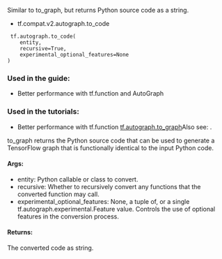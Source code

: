 Similar to to_graph, but returns Python source code as a string.
- tf.compat.v2.autograph.to_code

```
 tf.autograph.to_code(
    entity,
    recursive=True,
    experimental_optional_features=None
)
```
### Used in the guide:
- Better performance with tf.function and AutoGraph
### Used in the tutorials:
- Better performance with tf.function
[tf.autograph.to_graph](https://tensorflow.google.cn/api_docs/python/tf/autograph/to_graph)Also see: .

to_graph returns the Python source code that can be used to generate a TensorFlow graph that is functionally identical to the input Python code.
#### Args:
- entity: Python callable or class to convert.
- recursive: Whether to recursively convert any functions that the converted function may call.
- experimental_optional_features: None, a tuple of, or a single tf.autograph.experimental.Feature value. Controls the use of optional features in the conversion process.
#### Returns:
The converted code as string.
